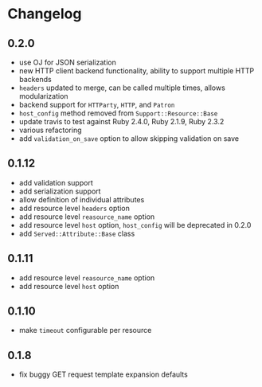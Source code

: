 # Changelog

## 0.2.0

* use OJ for JSON serialization
* new HTTP client backend functionality, ability to support multiple
  HTTP backends
* `headers` updated to merge, can be called multiple times, allows modularization
* backend support for `HTTParty`, `HTTP`, and `Patron`
* `host_config` method removed from `Support::Resource::Base`
* update travis to test against  Ruby 2.4.0, Ruby 2.1.9, Ruby 2.3.2
* various refactoring
* add `validation_on_save` option to allow skipping validation on save

## 0.1.12
 * add validation support
 * add serialization support
 * allow definition of individual attributes
 * add resource level `headers` option
 * add resource level `reasource_name` option
 * add resource level `host` option, `host_config` will be deprecated in 0.2.0
 * add `Served::Attribute::Base` class
 
## 0.1.11
 * add resource level `reasource_name` option
 * add resource level `host` option

## 0.1.10
* make `timeout` configurable per resource

## 0.1.8

* fix buggy GET request template expansion defaults